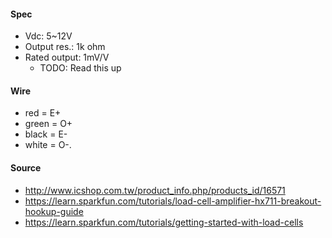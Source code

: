 #### Spec
* Vdc: 5~12V
* Output res.: 1k ohm
* Rated output: 1mV/V
    * TODO: Read this up

#### Wire
* red = E+
* green = O+
* black = E-
* white = O-.

#### Source
* http://www.icshop.com.tw/product_info.php/products_id/16571
* https://learn.sparkfun.com/tutorials/load-cell-amplifier-hx711-breakout-hookup-guide
* https://learn.sparkfun.com/tutorials/getting-started-with-load-cells
